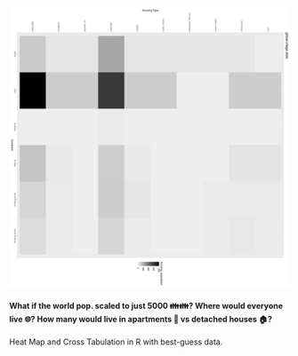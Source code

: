 ![global](/global-village-stats.png)

#### What if the world pop. scaled to just 5000 👪👪? Where would everyone live 🌐? How many would live in apartments 🏢 vs detached houses 🏠?

Heat Map and Cross Tabulation in R with best-guess data.
